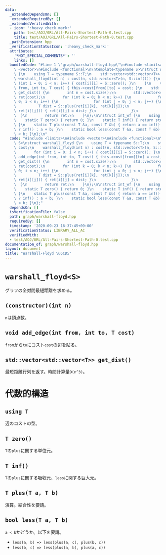 ```yaml
---
data:
  _extendedDependsOn: []
  _extendedRequiredBy: []
  _extendedVerifiedWith:
  - icon: ':heavy_check_mark:'
    path: test/AOJ/GRL/All-Pairs-Shortest-Path-0.test.cpp
    title: test/AOJ/GRL/All-Pairs-Shortest-Path-0.test.cpp
  _pathExtension: hpp
  _verificationStatusIcon: ':heavy_check_mark:'
  attributes:
    '*NOT_SPECIAL_COMMENTS*': ''
    links: []
  bundledCode: "#line 1 \"graph/warshall-floyd.hpp\"\n#include <limits>\n#include\
    \ <vector>\n#include <functional>\n\ntemplate<typename S>\nstruct warshall_floyd\
    \ {\n    using T = typename S::T;\n    std::vector<std::vector<T>> cost;\n   \
    \ warshall_floyd(int n) : cost(n, std::vector<T>(n, S::inf())) {\n        for\
    \ (int i = 0; i < n; i++) { cost[i][i] = S::zero(); }\n    }\n    void add_edge(int\
    \ from, int to, T cost) { this->cost[from][to] = cost; }\n    std::vector<std::vector<T>>\
    \ get_dist() {\n        int n = cost.size();\n        std::vector<std::vector<T>>\
    \ ret(cost);\n        for (int k = 0; k < n; k++) {\n            for (int i =\
    \ 0; i < n; i++) {\n                for (int j = 0; j < n; j++) {\n          \
    \          T dist = S::plus(ret[i][k], ret[k][j]);\n                    if (S::less(dist,\
    \ ret[i][j])) { ret[i][j] = dist; }\n                }\n            }\n      \
    \  }\n        return ret;\n    }\n};\n\nstruct int_wf {\n    using T = int;\n\
    \    static T zero() { return 0; }\n    static T inf() { return std::numeric_limits<T>::max();\
    \ }\n    static T plus(const T &a, const T &b) { return a == inf() || b == inf()\
    \ ? inf() : a + b; }\n    static bool less(const T &a, const T &b) { return a\
    \ < b; }\n};\n"
  code: "#include <limits>\n#include <vector>\n#include <functional>\n\ntemplate<typename\
    \ S>\nstruct warshall_floyd {\n    using T = typename S::T;\n    std::vector<std::vector<T>>\
    \ cost;\n    warshall_floyd(int n) : cost(n, std::vector<T>(n, S::inf())) {\n\
    \        for (int i = 0; i < n; i++) { cost[i][i] = S::zero(); }\n    }\n    void\
    \ add_edge(int from, int to, T cost) { this->cost[from][to] = cost; }\n    std::vector<std::vector<T>>\
    \ get_dist() {\n        int n = cost.size();\n        std::vector<std::vector<T>>\
    \ ret(cost);\n        for (int k = 0; k < n; k++) {\n            for (int i =\
    \ 0; i < n; i++) {\n                for (int j = 0; j < n; j++) {\n          \
    \          T dist = S::plus(ret[i][k], ret[k][j]);\n                    if (S::less(dist,\
    \ ret[i][j])) { ret[i][j] = dist; }\n                }\n            }\n      \
    \  }\n        return ret;\n    }\n};\n\nstruct int_wf {\n    using T = int;\n\
    \    static T zero() { return 0; }\n    static T inf() { return std::numeric_limits<T>::max();\
    \ }\n    static T plus(const T &a, const T &b) { return a == inf() || b == inf()\
    \ ? inf() : a + b; }\n    static bool less(const T &a, const T &b) { return a\
    \ < b; }\n};"
  dependsOn: []
  isVerificationFile: false
  path: graph/warshall-floyd.hpp
  requiredBy: []
  timestamp: '2020-09-23 16:37:45+09:00'
  verificationStatus: LIBRARY_ALL_AC
  verifiedWith:
  - test/AOJ/GRL/All-Pairs-Shortest-Path-0.test.cpp
documentation_of: graph/warshall-floyd.hpp
layout: document
title: "Warshall-Floyd \u6CD5"
---
```


# `warshall_floyd<S>`
グラフの全対間最短距離を求める。

## `(constructor)(int n)`
`n`は頂点数。

## `void add_edge(int from, int to, T cost)`
`from`から`to`にコスト`cost`の辺を貼る。

## `std::vector<std::vector<T>> get_dist()`
最短距離行列を返す。時間計算量`O(n^3)`。

# 代数的構造
## `using T`
辺のコストの型。

## `T zero()`  
`T`の`plus`に関する単位元。

## `T inf()`  
`T`の`plus`に関する吸収元、`less`に関する巨大元。

## `T plus(T a, T b)`  
演算。結合性を要請。

## `bool less(T a, T b)`  
`a < b`かどうか。以下を要請。
- `less(a, b) => less(plus(a, c), plus(b, c))`
- `less(b, c) => less(plus(a, b), plus(a, c))`